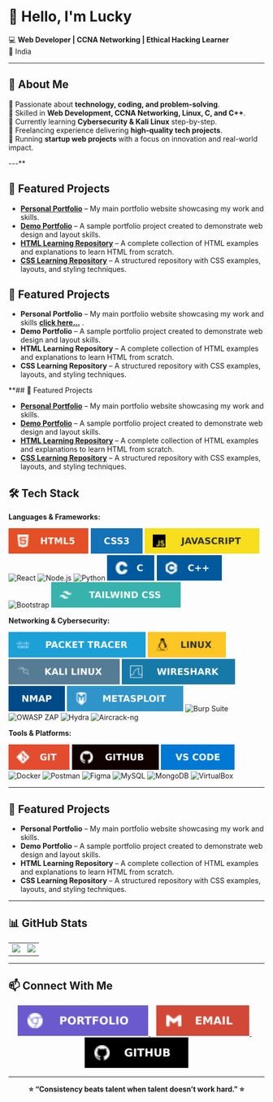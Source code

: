 # 👋 Hello, I'm Lucky  

💻 **Web Developer | CCNA Networking | Ethical Hacking Learner**  
📍 India  

---

## 🚀 About Me  
 🔹 Passionate about **technology, coding, and problem-solving**.  
 🔹 Skilled in **Web Development, CCNA Networking, Linux, C, and C++**.  
 🔹 Currently learning **Cybersecurity & Kali Linux** step-by-step.   
 🔹 Freelancing experience delivering **high-quality tech projects**.  
 🔹 Running **startup web projects** with a focus on innovation and real-world impact.  

---**
## 📌 Featured Projects

- [**Personal Portfolio**](https://your-portfolio-url.com) – My main portfolio website showcasing my work and skills.  
- [**Demo Portfolio**](https://your-demo-portfolio.com) – A sample portfolio project created to demonstrate web design and layout skills.  
- [**HTML Learning Repository**](https://github.com/yourname/html-learning-repo) – A complete collection of HTML examples and explanations to learn HTML from scratch.  
- [**CSS Learning Repository**](https://github.com/yourname/css-learning-repo) – A structured repository with CSS examples, layouts, and styling techniques.


## 📌 Featured Projects
- **Personal Portfolio** – My main portfolio website showcasing my work and skills [**click here...**](https://your-portfolio-url.com) .  
- **Demo Portfolio** – A sample portfolio project created to demonstrate web design and layout skills.  
- **HTML Learning Repository** – A complete collection of HTML examples and explanations to learn HTML from scratch.  
- **CSS Learning Repository** – A structured repository with CSS examples, layouts, and styling techniques.  











**## 📌 Featured Projects

- [**Personal Portfolio**](https://your-portfolio-url.com) – My main portfolio website showcasing my work and skills.  
- [**Demo Portfolio**](https://your-demo-portfolio.com) – A sample portfolio project created to demonstrate web design and layout skills.  
- [**HTML Learning Repository**](https://github.com/yourname/html-learning-repo) – A complete collection of HTML examples and explanations to learn HTML from scratch.  
- [**CSS Learning Repository**](https://github.com/yourname/css-learning-repo) – A structured repository with CSS examples, layouts, and styling techniques.

## 🛠 Tech Stack  

**Languages & Frameworks:**  
<p>
  <img src="./img/html5.svg" alt="HTML5" height="50" />
  <img src="./img/css3.svg" alt="CSS3" height="50" />
  <img src="./img/js.svg" alt="JavaScript" height="50" />
  <img src="https://cdn.jsdelivr.net/gh/devicons/devicon/icons/react/react-original.svg" alt="React" height="50" />
  <img src="https://cdn.jsdelivr.net/gh/devicons/devicon/icons/nodejs/nodejs-original.svg" alt="Node.js" height="50" />
  <img src="https://cdn.jsdelivr.net/gh/devicons/devicon/icons/python/python-original.svg" alt="Python" height="50" />
  <img src="./img/c.svg" alt="C" height="50" />
  <img src="./img/c++.svg" alt="C++" height="50" />
  <img src="https://cdn.jsdelivr.net/gh/devicons/devicon/icons/bootstrap/bootstrap-plain.svg" alt="Bootstrap" height="50" />
  <img src="./img/tailwind.svg" alt="TailwindCSS" height="50" />
</p>

**Networking & Cybersecurity:**  
<p>
  <img src="./img/packettracer.svg" alt="Packet Tracer" height="50" />
  <img src="./img/linux.svg" alt="Linux" height="50" />
  <img src="./img/kalilinux.svg" alt="Kali Linux" height="50" />
  <img src="./img/wireshark.svg" alt="Wireshark" height="50" />
  <img src="./img/nmap.svg" alt="Nmap" height="50" />
  <img src="./img/metasploit.svg" alt="Metasploit" height="50" />
  <img src="https://cdn.jsdelivr.net/gh/simple-icons/simple-icons/icons/burpsuite.svg" alt="Burp Suite" height="50" />
  <img src="https://cdn.jsdelivr.net/gh/simple-icons/simple-icons/icons/zaproxy.svg" alt="OWASP ZAP" height="50" />
  <img src="https://cdn.jsdelivr.net/gh/simple-icons/simple-icons/icons/thc-hydra.svg" alt="Hydra" height="50" />
  <img src="https://cdn.jsdelivr.net/gh/simple-icons/simple-icons/icons/aircrack-ng.svg" alt="Aircrack-ng" height="50" />
</p>

**Tools & Platforms:**  
<p>
  <img src="./img/git.svg" alt="Git" height="50" />
  <img src="./img/github.svg" alt="GitHub" height="50" />
  <img src="./img/vscode.svg" alt="VS Code" height="50" />
  <img src="https://cdn.jsdelivr.net/gh/devicons/devicon/icons/docker/docker-original.svg" alt="Docker" height="50" />
  <img src="https://cdn.jsdelivr.net/gh/simple-icons/simple-icons/icons/postman.svg" alt="Postman" height="50" />
  <img src="https://cdn.jsdelivr.net/gh/simple-icons/simple-icons/icons/figma.svg" alt="Figma" height="50" />
  <img src="https://cdn.jsdelivr.net/gh/devicons/devicon/icons/mysql/mysql-original.svg" alt="MySQL" height="50" />
  <img src="https://cdn.jsdelivr.net/gh/devicons/devicon/icons/mongodb/mongodb-original.svg" alt="MongoDB" height="50" />
  <img src="https://cdn.jsdelivr.net/gh/simple-icons/simple-icons/icons/virtualbox.svg" alt="VirtualBox" height="50" />
</p>

---

## 📌 Featured Projects  
- **Personal Portfolio** – My main portfolio website showcasing my work and skills.  
- **Demo Portfolio** – A sample portfolio project created to demonstrate web design and layout skills.  
- **HTML Learning Repository** – A complete collection of HTML examples and explanations to learn HTML from scratch.  
- **CSS Learning Repository** – A structured repository with CSS examples, layouts, and styling techniques.  

---

## 📊 GitHub Stats

<table align="center" >
  <tr>
    <td>
      <img src="https://github-readme-stats.vercel.app/api?username=luckyyofficial&show_icons=true&theme=radical" height="200"/>
    </td>
    <td colspan="2" align="center">
      <img src="https://github-readme-stats.vercel.app/api/top-langs/?username=luckyyofficial&layout=compact&theme=radical" height="200"/>
    </td>
  </tr>
</table>

---

## 📫 Connect With Me  
<p align="center">
  <a href="https://your-portfolio-link.com" target="_blank">
    <img src="./img/portfolio.svg" alt="Portfolio" height="60" />
  </a>
  &nbsp;&nbsp;
  <a href="mailto:your-email@example.com">
    <img src="./img/email.svg" alt="Email" height="60" />
  </a>
  &nbsp;&nbsp;
  <a href="https://github.com/YourUsername" target="_blank">
    <img src="./img/githubend.svg" alt="GitHub" height="60" />
  </a>
</p>

---

<p align="center"><b>⭐ “Consistency beats talent when talent doesn’t work hard.” ⭐</b></p>
